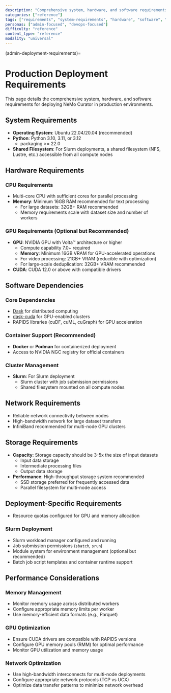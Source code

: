 ```yaml
---
description: "Comprehensive system, hardware, and software requirements for deploying NeMo Curator in production environments"
categories: ["reference"]
tags: ["requirements", "system-requirements", "hardware", "software", "slurm", "gpu", "storage"]
personas: ["admin-focused", "devops-focused"]
difficulty: "reference"
content_type: "reference"
modality: "universal"
---
```


(admin-deployment-requirements)=
# Production Deployment Requirements

This page details the comprehensive system, hardware, and software requirements for deploying NeMo Curator in production environments.

## System Requirements

- **Operating System**: Ubuntu 22.04/20.04 (recommended)
- **Python**: Python 3.10, 3.11, or 3.12
  - packaging >= 22.0
- **Shared Filesystem**: For Slurm deployments, a shared filesystem (NFS, Lustre, etc.) accessible from all compute nodes

## Hardware Requirements

### CPU Requirements
- Multi-core CPU with sufficient cores for parallel processing
- **Memory**: Minimum 16GB RAM recommended for text processing
  - For large datasets: 32GB+ RAM recommended
  - Memory requirements scale with dataset size and number of workers

### GPU Requirements (Optional but Recommended)
- **GPU**: NVIDIA GPU with Volta™ architecture or higher
  - Compute capability 7.0+ required
  - **Memory**: Minimum 16GB VRAM for GPU-accelerated operations
  - For video processing: 21GB+ VRAM (reducible with optimization)
  - For large-scale deduplication: 32GB+ VRAM recommended
- **CUDA**: CUDA 12.0 or above with compatible drivers

## Software Dependencies

### Core Dependencies
- [Dask](https://docs.dask.org/en/stable/) for distributed computing
- [dask-cuda](https://docs.rapids.ai/api/dask-cuda/stable/) for GPU-enabled clusters
- RAPIDS libraries (cuDF, cuML, cuGraph) for GPU acceleration

### Container Support (Recommended)
- **Docker** or **Podman** for containerized deployment
- Access to NVIDIA NGC registry for official containers

### Cluster Management
- **Slurm**: For Slurm deployment
  - Slurm cluster with job submission permissions
  - Shared filesystem mounted on all compute nodes

## Network Requirements
- Reliable network connectivity between nodes
- High-bandwidth network for large dataset transfers
- InfiniBand recommended for multi-node GPU clusters

## Storage Requirements
- **Capacity**: Storage capacity should be 3-5x the size of input datasets
  - Input data storage
  - Intermediate processing files
  - Output data storage
- **Performance**: High-throughput storage system recommended
  - SSD storage preferred for frequently accessed data
  - Parallel filesystem for multi-node access

## Deployment-Specific Requirements

- Resource quotas configured for GPU and memory allocation

### Slurm Deployment
- Slurm workload manager configured and running
- Job submission permissions (`sbatch`, `srun`)
- Module system for environment management (optional but recommended)
- Batch job script templates and container runtime support

## Performance Considerations

### Memory Management
- Monitor memory usage across distributed workers
- Configure appropriate memory limits per worker
- Use memory-efficient data formats (e.g., Parquet)

### GPU Optimization
- Ensure CUDA drivers are compatible with RAPIDS versions
- Configure GPU memory pools (RMM) for optimal performance
- Monitor GPU utilization and memory usage

### Network Optimization
- Use high-bandwidth interconnects for multi-node deployments
- Configure appropriate network protocols (TCP vs UCX)
- Optimize data transfer patterns to minimize network overhead 